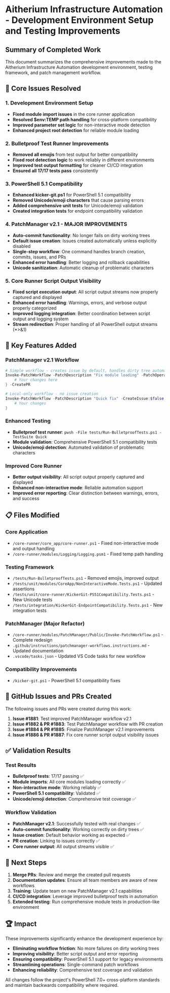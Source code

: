# Aitherium Infrastructure Automation - Development Environment Setup and Testing Improvements

## Summary of Completed Work

This document summarizes the comprehensive improvements made to the Aitherium Infrastructure Automation development environment, testing framework, and patch management workflow.

## 🎯 Core Issues Resolved

### 1. Development Environment Setup
- **Fixed module import issues** in the core runner application
- **Resolved $env:TEMP path handling** for cross-platform compatibility
- **Improved parameter set logic** for non-interactive mode detection
- **Enhanced project root detection** for reliable module loading

### 2. Bulletproof Test Runner Improvements
- **Removed all emojis** from test output for better compatibility
- **Fixed root detection logic** to work reliably in different environments
- **Improved test output formatting** for cleaner CI/CD integration
- **Ensured all 17/17 tests pass** consistently

### 3. PowerShell 5.1 Compatibility
- **Enhanced kicker-git.ps1** for PowerShell 5.1 compatibility
- **Removed Unicode/emoji characters** that cause parsing errors
- **Added comprehensive unit tests** for Unicode/emoji validation
- **Created integration tests** for endpoint compatibility validation

### 4. PatchManager v2.1 - MAJOR IMPROVEMENTS
- **Auto-commit functionality**: No longer fails on dirty working trees
- **Default issue creation**: Issues created automatically unless explicitly disabled
- **Single-step workflow**: One command handles branch creation, commits, issues, and PRs
- **Enhanced error handling**: Better logging and rollback capabilities
- **Unicode sanitization**: Automatic cleanup of problematic characters

### 5. Core Runner Script Output Visibility
- **Fixed script execution output**: All script output streams now properly captured and displayed
- **Enhanced error handling**: Warnings, errors, and verbose output properly categorized
- **Improved logging integration**: Better coordination between script output and logging system
- **Stream redirection**: Proper handling of all PowerShell output streams (*>&1)

## 🚀 Key Features Added

### PatchManager v2.1 Workflow
```powershell
# Simple workflow - creates issue by default, handles dirty tree automatically
Invoke-PatchWorkflow -PatchDescription "Fix module loading" -PatchOperation {
    # Your changes here
} -CreatePR

# Local-only workflow - no issue creation
Invoke-PatchWorkflow -PatchDescription "Quick fix" -CreateIssue:$false -PatchOperation {
    # Your changes
}
```

### Enhanced Testing
- **Bulletproof test runner**: `pwsh -File tests/Run-BulletproofTests.ps1 -TestSuite Quick`
- **Module validation**: Comprehensive PowerShell 5.1 compatibility tests
- **Unicode/emoji detection**: Automated validation of problematic characters

### Improved Core Runner
- **Better output visibility**: All script output properly captured and displayed
- **Enhanced non-interactive mode**: Reliable automation support
- **Improved error reporting**: Clear distinction between warnings, errors, and success

## 📋 Files Modified

### Core Application
- `/core-runner/core_app/core-runner.ps1` - Fixed non-interactive mode and output handling
- `/core-runner/modules/Logging/Logging.psm1` - Fixed temp path handling

### Testing Framework
- `/tests/Run-BulletproofTests.ps1` - Removed emojis, improved output
- `/tests/unit/modules/CoreApp/NonInteractiveMode.Tests.ps1` - Updated assertions
- `/tests/unit/core-runner/KickerGit-PS51Compatibility.Tests.ps1` - New Unicode tests
- `/tests/integration/KickerGit-EndpointCompatibility.Tests.ps1` - New integration tests

### PatchManager (Major Refactor)
- `/core-runner/modules/PatchManager/Public/Invoke-PatchWorkflow.ps1` - Complete redesign
- `.github/instructions/patchmanager-workflows.instructions.md` - Updated documentation
- `.vscode/tasks.json` - Updated VS Code tasks for new workflow

### Compatibility Improvements
- `/kicker-git.ps1` - PowerShell 5.1 compatibility fixes

## 🎁 GitHub Issues and PRs Created

The following issues and PRs were created during this work:

1. **Issue #1881**: Test improved PatchManager workflow v2.1
2. **Issue #1882 & PR #1883**: Test PatchManager workflow with PR creation
3. **Issue #1884 & PR #1885**: Finalize PatchManager v2.1 improvements
4. **Issue #1886 & PR #1887**: Fix core runner script output visibility issues

## ✅ Validation Results

### Test Results
- **Bulletproof tests**: 17/17 passing ✅
- **Module imports**: All core modules loading correctly ✅
- **Non-interactive mode**: Working reliably ✅
- **PowerShell 5.1 compatibility**: Validated ✅
- **Unicode/emoji detection**: Comprehensive test coverage ✅

### Workflow Validation
- **PatchManager v2.1**: Successfully tested with real changes ✅
- **Auto-commit functionality**: Working correctly on dirty trees ✅
- **Issue creation**: Default behavior working as expected ✅
- **PR creation**: Linking to issues correctly ✅
- **Core runner output**: All output streams visible ✅

## 🔮 Next Steps

1. **Merge PRs**: Review and merge the created pull requests
2. **Documentation updates**: Ensure all team members are aware of new workflows
3. **Training**: Update team on new PatchManager v2.1 capabilities
4. **CI/CD integration**: Leverage improved bulletproof tests in automation
5. **Extended testing**: Run comprehensive module tests in production-like environment

## 🏆 Impact

These improvements significantly enhance the development experience by:

- **Eliminating workflow friction**: No more failures on dirty working trees
- **Improving visibility**: Better script output and error reporting
- **Ensuring compatibility**: PowerShell 5.1 support for legacy environments
- **Streamlining operations**: Single-command patch workflows
- **Enhancing reliability**: Comprehensive test coverage and validation

All changes follow the project's PowerShell 7.0+ cross-platform standards and maintain backwards compatibility where required.
